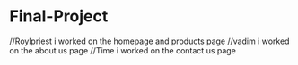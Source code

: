 # Final-Project
//Roylpriest
i worked on the homepage and products page
//vadim
i worked on the about us page
//Time
i worked on the contact us page
